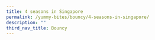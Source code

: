 ```yaml
---
title: 4 seasons in Singapore
permalink: /yummy-bites/bouncy/4-seasons-in-singapore/
description: ""
third_nav_title: Bouncy
---
```


